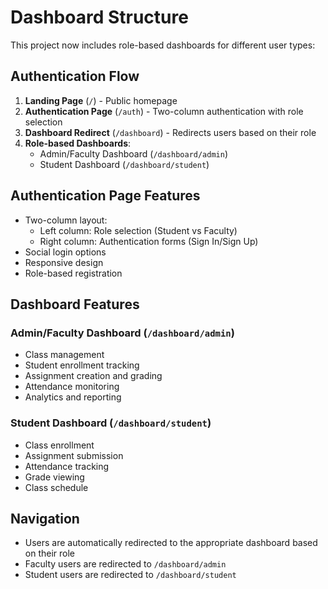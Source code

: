 # Dashboard Structure

This project now includes role-based dashboards for different user types:

## Authentication Flow

1. **Landing Page** (`/`) - Public homepage
2. **Authentication Page** (`/auth`) - Two-column authentication with role selection
3. **Dashboard Redirect** (`/dashboard`) - Redirects users based on their role
4. **Role-based Dashboards**:
   - Admin/Faculty Dashboard (`/dashboard/admin`)
   - Student Dashboard (`/dashboard/student`)

## Authentication Page Features

- Two-column layout:
  - Left column: Role selection (Student vs Faculty)
  - Right column: Authentication forms (Sign In/Sign Up)
- Social login options
- Responsive design
- Role-based registration

## Dashboard Features

### Admin/Faculty Dashboard (`/dashboard/admin`)

- Class management
- Student enrollment tracking
- Assignment creation and grading
- Attendance monitoring
- Analytics and reporting

### Student Dashboard (`/dashboard/student`)

- Class enrollment
- Assignment submission
- Attendance tracking
- Grade viewing
- Class schedule

## Navigation

- Users are automatically redirected to the appropriate dashboard based on their role
- Faculty users are redirected to `/dashboard/admin`
- Student users are redirected to `/dashboard/student`
